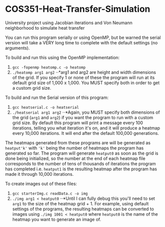 # COS351-Heat-Transfer-Simulation
University project using Jacobian iterations and Von Neumann neighborhood to simulate heat transfer

You can run this program serially or using OpenMP, but be warned the serial version will take a VERY long time to complete with the default settings (no arguments). 

To build and run this using the OpenMP implementation:
1. `gcc -fopenmp heatomp.c -o heatomp`
2. `./heatomp arg1 arg2` 
⋅⋅*arg1 and arg2 are height and width dimensions of the grid. If you specify 1 or none of these the program will run at its default grid size of 1,000 x 1,000. You MUST specify both in order to get a custom grid size. 

To build and run the Serial version of this program:
1. `gcc heatserial.c -o heatserial`
2. `./heatserial arg1 arg2` 
⋅⋅*Again, you MUST specify both dimensions of the grid (`arg1` and `arg2`) if you want the program to run with a custom grid size. 
By default this program will print a message every 100 iterations, telling you what iteration it's on, and it will produce a heatmap every 10,000 iterations. It will end after the default 100,000 generations.

The heatmaps generated from these programs are will be generated as `heatput'k'` with `'k'` being the number of heatmaps the program has generated so far. The program will generate `heatput0` as soon as the grid is done being initialized, so the number at the end of each heatmap file corresponds to the number of tens of thousands of iterations the program has completed i.e. `heatput1` is the resulting heatmap after the program has made it through 10,000 iterations. 

To create images out of these files:
1. `gcc starterImg.c readData.c -o img`
2. `./img arg1 < heatput0`
⋅⋅*Until I can fully debug this you'll need to set `arg1` to the size of the heatmap grid + 1. For example, using default settings of the programs, the resulting heatmaps can be converted to images using `./img 1001 < heatput0` where `heatput0` is the name of the heatmap you want to generate an image of. 
